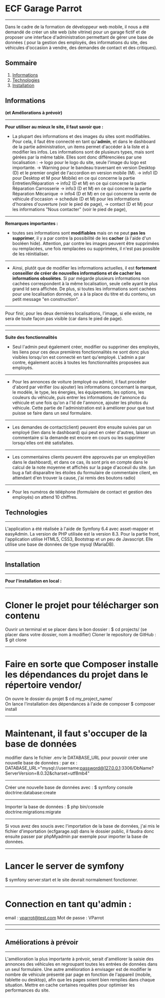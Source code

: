# ECF Garage Parrot
***
Dans le cadre de la formation de développeur web mobile, il nous a été demandé de créer un site web (site vitrine) pour un garage fictif et de proposer une interface d'administration permettant de gérer une base de données ( pour la gestion des employés, des informations du site, des véhicules d'occasion à vendre, des demandes de contact et des critiques).

## Sommaire
1. [Informations](#Informations)
2. [Technologies](#technologies)
3. [Installation](#Installation)


## Informations 
**(et Améliorations à prévoir)**
***
**Pour utiliser au mieux le site, il faut savoir que :**
* La plupart des informations et des images du sites sont modifiables. Pour cela, il faut être connecté en tant qu'**admin**, et dans le dashboard de la partie administration, un items permet d'accéder à la liste et à modifier les infos.
Les informations sont de plusieurs types, mais sont gérées par la même table. Elles sont donc différenciées par une localisation : 
   -> logo pour le logo du site, seule l'image du logo est importante.
   -> Warning pour le bandeau traversant en version Desktop (D) et le premier onglet de l'accordion en version mobile (M).
   -> info1 (D pour Desktop et M pour Mobile) en ce qui concerne la partie Entretien/Réparation
   -> info2 (D et M) en ce qui concerne la partie Réparation Carrosserie
   -> info3 (D et M) en ce qui concerne la partie Réparation Mécanique
   -> info4 (D et M) en ce qui concerne la vente de véhicule d'occasion 
   -> schedule (D et M) pour les informations d'horaires d'ouverture (voir le pied de page), 
   -> contact (D et M) pour les informations "Nous contacter" (voir le pied de page),
 ***
 **Remarques importantes :** 
 * toutes ses informations sont **modifiables** mais on ne peut **pas les supprimer**, il y a par contre la possibilité de les **cacher** (à l'aide d'un booléen hide). Attention, par contre les images peuvent être supprimées ou remplacées, une fois remplacées ou supprimées, il n'est pas possible de les réinitialiser. 
 ***
 * Ainsi, plutôt que de modifier les informations actuelles, il est **fortement conseiller de créer de nouvelles informations et de cacher les informations obsolètes**. 
 Si par mégarde plusieurs informations non cachées correspondent à la même localisation, seule celle ayant le plus grand Id sera affichée. De plus, si toutes les informations sont cachées pour une localisation donnée, on a à la place du titre et du contenu, un petit message "en construction". 
 ***
 Pour finir, pour les deux dernières localisations, l'image, si elle existe, ne sera de toute façon pas visible (car dans le pied de page).
 ***
 ***
 **Suite des fonctionnalités**
 * Seul l'admin peut également créer, modifier ou supprimer des employés, les liens pour ces deux premières fonctionnalités ne sont donc plus visibles lorsqu'on est connecté en tant qu'employé. L'admin a par contre, également accès à toutes les fonctionnalités proposées aux employés.
 ***
 * Pour les annonces de voiture (employé ou admin), il faut procéder d'abord par vérifier (ou ajouter) les informations concernant la marque, le modèle, le type, les énergies, les équipements, les options, les couleurs du véhicule, puis entrer les informations de l'annonce du véhicule et une fois qu'on a l'Id de l'annonce, ajouter les photos du véhicule.
 Cette partie de l'administration est à améliorer pour que tout puisse se faire dans un seul formulaire.
 ***
 * Les demandes de contact(client) peuvent être ensuite suivies par un employé (lien dans le dashboard) qui peut en créer d'autres, laisser un commentaire si la demande est encore en cours ou les supprimer lorsqu'elles ont été satisfaites.
 ***
 * Les commentaires clients peuvent être approuvés par un employé(lien dans le dashboard), et dans ce cas, ils sont pris en compte dans le calcul de la note moyenne et affichés sur la page d'acceuil du site.
 (un bug a fait disparaître les étoiles du formulaire de commentaire client, en attendant d'en trouver la cause, j'ai remis des boutons radio)
 ***
 * Pour les numéros de téléphone (formulaire de contact et gestion des employés) on attend 10 chiffres.
  
## Technologies
***
L'application a été réalisée à l'aide de Symfony 6.4 avec asset-mapper et easyAdmin.
La version de PHP utilisée est la version 8.3.
Pour la partie front, l'application utilise HTML5, CSS3, Bootstrap et un peu de Javascript.
Elle utilise une base de données de type mysql (MariaDB).
***
## Installation
***
**Pour l'installation en local :**
***
# Cloner le projet pour télécharger son contenu
Ouvrir un terminal et se placer dans le bon dossier :
$ cd projects/ (se placer dans votre dossier, nom à modifier)
Cloner le repository de GitHub :
$ git clone 
***
# Faire en sorte que Composer installe les dépendances du projet dans le répertoire vendor/
On ouvre le dossier du projet
$ cd my_project_name/  
On lance l'installation des dépendances à l'aide de composer
$ composer install
***
# Maintenant, il faut s'occuper de la base de données
modifier dans le fichier .env le DATABASE_URL pour pouvoir créer une nouvelle base de données :
par ex : 
DATABASE_URL="mysql://username:password@127.0.0.1:3306/DbName?ServerVersion=8.0.32&charset=utf8mb4"
***
Créer une nouvelle base de données avec :
$ symfony console doctrine:database:create
***
Importer la base de données :
$ php bin/console doctrine:migrations:migrate
***
Si vous avez des soucis avec l'importation de la base de données, j'ai mis le fichier d'importation (ecfgarage.sql) dans le dossier public, il faudra donc ensuite passer par phpMyadmin par exemple pour importer la base de données. 
***
# Lancer le server de symfony 
$ symfony server:start
et le site devrait normalement fonctionner.
***
# Connection en tant qu'admin :
email : vparrot@test.com
Mot de passe : VParrot
***
***
## Améliorations à prévoir
***
L'amélioration la plus importante à prévoir, serait d'améliorer la saisie des annonces des véhicules en regroupant toutes les entrées de données dans un seul formulaire.
Une autre amélioration à envisager est de modifier le nombre de véhicule présenté par page en fonction de l'appareil (mobile, tablette ou desktop), afin que les pages soient bien remplies dans chaque situation.
Mettre en cache certaines requêtes pour optimiser les performances du site.